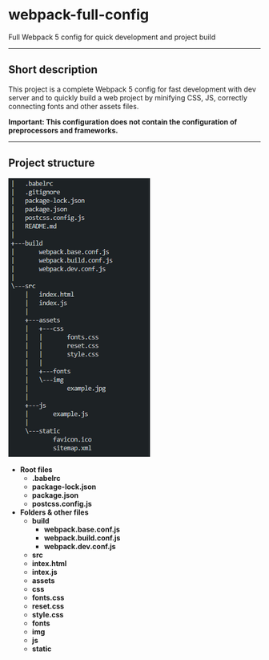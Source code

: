 # webpack-full-config
Full Webpack 5 config for quick development and project build
____
## Short description
This project is a complete Webpack 5 config for fast development with dev server and to quickly build a web project by minifying CSS, JS, correctly connecting fonts and other assets files.

**Important: This configuration does not contain the configuration of preprocessors and frameworks.**
____
## Project structure
![Project Tree](https://github.com/neveleneves/webpack-full-config/blob/master/src/assets/img/treeconfig.PNG)

* **Root files**
  * **.babelrc**
  * **package-lock.json**
  * **package.json**
  * **postcss.config.js**
* **Folders & other files**
  * **build**
     * **webpack.base.conf.js**
     * **webpack.build.conf.js**
     * **webpack.dev.conf.js**
  * **src**
   * **intex.html**
   * **intex.js**
   * **assets**
    * **css**
     * **fonts.css**
     * **reset.css**
     * **style.css**
    * **fonts**
    * **img**
   * **js**
   * **static**
